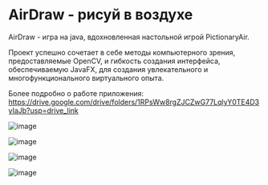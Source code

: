 # AirDraw - рисуй в воздухе

AirDraw - игра на java, вдохновленная настольной игрой PictionaryAir. 

Проект успешно сочетает в себе методы компьютерного зрения, предоставляемые OpenCV, и гибкость создания интерфейса, обеспечиваемую JavaFX, для создания увлекательного и многофункционального виртуального опыта.

Более подробно о работе приложения: https://drive.google.com/drive/folders/1RPsWw8rgZJCZwG77LqlyY0TE4D3yIaJb?usp=drive_link

![image](https://github.com/user-attachments/assets/2a8d0e8b-8f3e-48c2-bb20-28fb8d2e9bc2)

![image](https://github.com/user-attachments/assets/3dbe1c64-397d-4c28-ad8c-a49ef1532cc1)

![image](https://github.com/user-attachments/assets/fe5561e4-6cba-4dbf-991c-7cfbcea46b4d)

![image](https://github.com/user-attachments/assets/e82d7c37-96d9-4c80-8c7b-c06254dee010)





